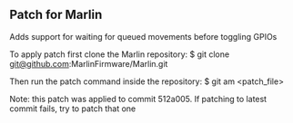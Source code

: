 Patch for Marlin
------------------------

Adds support for waiting for queued movements before toggling GPIOs

To apply patch first clone the Marlin repository:
    $ git clone git@github.com:MarlinFirmware/Marlin.git

Then run the patch command inside the repository:
    $ git am <patch_file>

Note: this patch was applied to commit 512a005. If patching to latest commit fails,
try to patch that one
